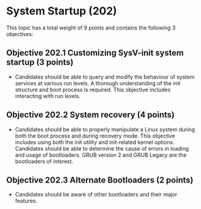 # System Startup (202)

This topic has a total weight of 9 points and contains the following 3
objectives:

##  Objective 202.1 Customizing SysV-init system startup (3 points)

-   Candidates should be able to query and modify the behaviour of
    system services at various run levels. A thorough understanding of
    the init structure and boot process is required. This objective
    includes interacting with run levels.

##  Objective 202.2 System recovery (4 points)

-   Candidates should be able to properly manipulate a Linux system
    during both the boot process and during recovery mode. This
    objective includes using both the init utility and init-related
    kernel options. Candidates should be able to determine the cause of
    errors in loading and usage of bootloaders. GRUB version 2 and GRUB
    Legacy are the bootloaders of interest.

##  Objective 202.3 Alternate Bootloaders (2 points)

-   Candidates should be aware of other bootloaders and their major
    features.

